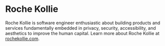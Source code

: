 # Roche Kollie

Roche Kollie is software engineer enthusiastic about building products and services fundamentally embedded in privacy, security, accessibility, and aesthetics to improve the human capital. Learn more about Roche Kollie at [rochekollie.com](https://rochekollie.com).
